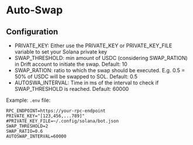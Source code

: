 # Auto-Swap

## Configuration

- PRIVATE_KEY: Either use the PRIVATE_KEY or PRIVATE_KEY_FILE variable to set your Solana private key
- SWAP_THRESHOLD: min amount of USDC (considering SWAP_RATION) in Drift account to initiate the swap. Default: 10
- SWAP_RATION: ratio to which the swap should be executed. E.g. 0.5 = 50% of USDC will be swapped to SOL. Default: 0.5
- AUTOSWA_INTERVAL: Time in ms of the interval to check if SWAP_THRESHOLD is reached. Default: 60000

Example: `.env` file:
```
RPC_ENDPOINT=https://your-rpc-endpoint
PRIVATE_KEY="[123,456,...789]"
#PRIVATE_KEY_FILE=~/.config/solana/bot.json
SWAP_THRESHOLD=2
SWAP_RATIO=0.6
AUTOSWAP_INTERVAL=60000
```
